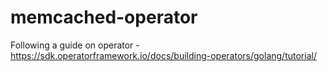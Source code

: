 # memcached-operator
Following a guide on operator - https://sdk.operatorframework.io/docs/building-operators/golang/tutorial/
